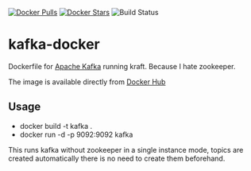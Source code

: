[![Docker Pulls](https://img.shields.io/docker/pulls/dark0dave/kafka.svg)](https://hub.docker.com/r/dark0dave/kafka/)
[![Docker Stars](https://img.shields.io/docker/stars/dark0dave/kafka.svg)](https://hub.docker.com/r/dark0dave/kafka/)
![Build Status](https://github.com/dark0dave/kraft-docker/actions/workflows/main.yaml/badge.svg)


kafka-docker
============

Dockerfile for [Apache Kafka](http://kafka.apache.org/) running kraft. Because I hate zookeeper.

The image is available directly from [Docker Hub](https://hub.docker.com/r/dark0dave/kafka/)

## Usage

- docker build -t kafka .
- docker run -d -p 9092:9092 kafka

This runs kafka without zookeeper in a single instance mode, topics are created automatically there is no need to create them beforehand.
